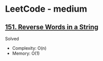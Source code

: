 # LeetCode - medium

## [151. Reverse Words in a String](https://leetcode.com/problems/reverse-words-in-a-string)

Solved

* Complexity: O(n)
* Memory: O(1)

